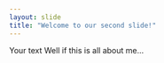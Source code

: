 ```yaml
---
layout: slide
title: "Welcome to our second slide!"
---
```

Your text
Well if this is all about me...

